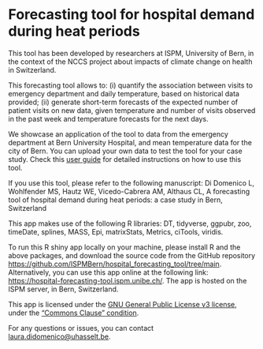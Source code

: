 # Forecasting tool for hospital demand during heat periods

This tool has been developed by researchers at ISPM, University of Bern, in the context of the NCCS project about impacts of climate change on health in Switzerland.

This forecasting tool allows to:
(i) quantify the association between visits to emergency department and daily temperature, based on historical data provided;
(ii) generate short-term forecasts of the expected number of patient visits on new data, given temperature and number of visits observed in the past week and temperature forecasts for the next days.

We showcase an application of the tool to data from the emergency department at Bern University Hospital, and mean temperature data for the city of Bern.
You can upload your own data to test the tool for your case study. Check this [user guide](https://hospital-forecasting-tool.ispm.unibe.ch/USER-GUIDE.html) for detailed instructions on how to use this tool.

If you use this tool, please refer to the following manuscript:
Di Domenico L, Wohlfender MS, Hautz WE, Vicedo-Cabrera AM, Althaus CL,
A forecasting tool of hospital demand during heat periods: a case study in Bern, Switzerland

This app makes use of the following R libraries: DT, tidyverse, ggpubr, zoo, timeDate, splines, MASS, Epi, matrixStats, Metrics, ciTools, viridis.

To run this R shiny app locally on your machine, please install R and the above packages, and download the source code from the GitHub repository https://github.com/ISPMBern/hospital_forecasting_tool/tree/main.
Alternatively, you can use this app online at the following link: https://hospital-forecasting-tool.ispm.unibe.ch/. The app is hosted on the ISPM server, in Bern, Switzerland.

This app is licensed under the [GNU General Public License v3 license](https://www.gnu.org/licenses/gpl-3.0.html), under the [“Commons Clause” condition](https://commonsclause.com/).

For any questions or issues, you can contact laura.didomenico@uhasselt.be.





